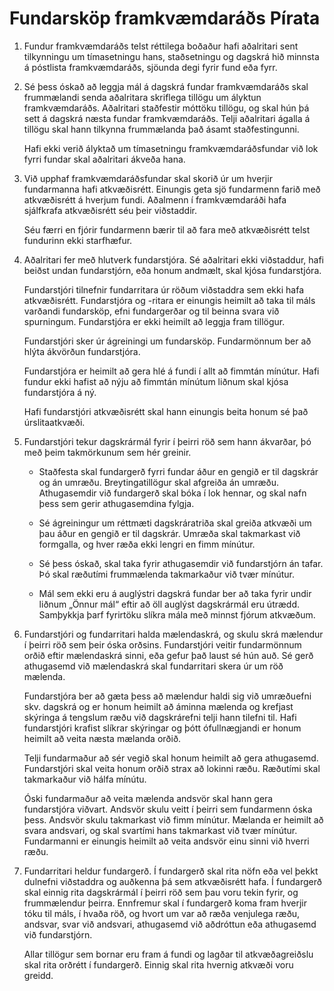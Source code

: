 # Fundarsköp framkvæmdaráðs Pírata

 1. Fundur framkvæmdaráðs telst réttilega boðaður hafi aðalritari sent tilkynningu um tímasetningu hans, staðsetningu og dagskrá hið minnsta á póstlista framkvæmdaráðs, sjöunda degi fyrir fund eða fyrr.

 2. Sé þess óskað að leggja mál á dagskrá fundar framkvæmdaráðs skal frummælandi senda aðalritara skriflega tillögu um ályktun framkvæmdaráðs.
    Aðalritari staðfestir móttöku tillögu, og skal hún þá sett á dagskrá næsta fundar framkvæmdaráðs.
    Telji aðalritari ágalla á tillögu skal hann tilkynna frummælanda það ásamt staðfestingunni.

    Hafi ekki verið ályktað um tímasetningu framkvæmdaráðsfundar við lok fyrri fundar skal aðalritari ákveða hana.

 3. Við upphaf framkvæmdaráðsfundar skal skorið úr um hverjir fundarmanna hafi atkvæðisrétt.
    Einungis geta sjö fundarmenn farið með atkvæðisrétt á hverjum fundi.
    Aðalmenn í framkvæmdaráði hafa sjálfkrafa atkvæðisrétt séu þeir viðstaddir.

    Séu færri en fjórir fundarmenn bærir til að fara með atkvæðisrétt telst fundurinn ekki starfhæfur.

 4. Aðalritari fer með hlutverk fundarstjóra.
    Sé aðalritari ekki viðstaddur, hafi beiðst undan fundarstjórn, eða honum andmælt, skal kjósa fundarstjóra.

    Fundarstjóri tilnefnir fundarritara úr röðum viðstaddra sem ekki hafa atkvæðisrétt.
    Fundarstjóra og -ritara er einungis heimilt að taka til máls varðandi fundarsköp, efni fundargerðar og til beinna svara við spurningum.
    Fundarstjóra er ekki heimilt að leggja fram tillögur.

    Fundarstjóri sker úr ágreiningi um fundarsköp. Fundarmönnum ber að hlýta ákvörðun fundarstjóra.

    Fundarstjóra er heimilt að gera hlé á fundi í allt að fimmtán mínútur.
    Hafi fundur ekki hafist að nýju að fimmtán mínútum liðnum skal kjósa fundarstjóra á ný.

    Hafi fundarstjóri atkvæðisrétt skal hann einungis beita honum sé það úrslitaatkvæði.

 5. Fundarstjóri tekur dagskrármál fyrir í þeirri röð sem hann ákvarðar, þó með þeim takmörkunum sem hér greinir.

      - Staðfesta skal fundargerð fyrri fundar áður en gengið er til dagskrár og án umræðu.
        Breytingatillögur skal afgreiða án umræðu.
        Athugasemdir við fundargerð skal bóka í lok hennar, og skal nafn þess sem gerir athugasemdina fylgja.

      - Sé ágreiningur um réttmæti dagskráratriða skal greiða atkvæði um þau áður en gengið er til dagskrár.
        Umræða skal takmarkast við formgalla, og hver ræða ekki lengri en fimm mínútur.

      - Sé þess óskað, skal taka fyrir athugasemdir við fundarstjórn án tafar.
        Þó skal ræðutími frummælenda takmarkaður við tvær mínútur.

      - Mál sem ekki eru á auglýstri dagskrá fundar ber að taka fyrir undir liðnum „Önnur mál“ eftir að öll auglýst dagskrármál eru útrædd.
        Samþykkja þarf fyrirtöku slíkra mála með minnst fjórum atkvæðum.

 6. Fundarstjóri og fundarritari halda mælendaskrá, og skulu skrá mælendur í þeirri röð sem þeir óska orðsins.
    Fundarstjóri veitir fundarmönnum orðið eftir mælendaskrá sinni, eða gefur það laust sé hún auð.
    Sé gerð athugasemd við mælendaskrá skal fundarritari skera úr um röð mælenda.

    Fundarstjóra ber að gæta þess að mælendur haldi sig við umræðuefni skv. dagskrá og er honum heimilt að áminna mælenda og krefjast skýringa á tengslum ræðu við dagskrárefni telji hann tilefni til.
    Hafi fundarstjóri krafist slíkrar skýringar og þótt ófullnægjandi er honum heimilt að veita næsta mælanda orðið.

    Telji fundarmaður að sér vegið skal honum heimilt að gera athugasemd.
    Fundarstjóri skal veita honum orðið strax að lokinni ræðu.
    Ræðutími skal takmarkaður við hálfa mínútu.

    Óski fundarmaður að veita mælenda andsvör skal hann gera fundarstjóra viðvart.
    Andsvör skulu veitt í þeirri sem fundarmenn óska þess.
    Andsvör skulu takmarkast við fimm mínútur.
    Mælanda er heimilt að svara andsvari, og skal svartími hans takmarkast við tvær mínútur.
    Fundarmanni er einungis heimilt að veita andsvör einu sinni við hverri ræðu.

 7. Fundarritari heldur fundargerð.
    Í fundargerð skal rita nöfn eða vel þekkt dulnefni viðstaddra og auðkenna þá sem atkvæðisrétt hafa.
    Í fundargerð skal einnig rita dagskrármál í þeirri röð sem þau voru tekin fyrir, og frummælendur þeirra.
    Ennfremur skal í fundargerð koma fram hverjir tóku til máls, í hvaða röð, og hvort um var að ræða venjulega ræðu, andsvar, svar við andsvari, athugasemd við aðdróttun eða athugasemd við fundarstjórn.

    Allar tillögur sem bornar eru fram á fundi og lagðar til atkvæðagreiðslu skal rita orðrétt í fundargerð.
    Einnig skal rita hvernig atkvæði voru greidd.
